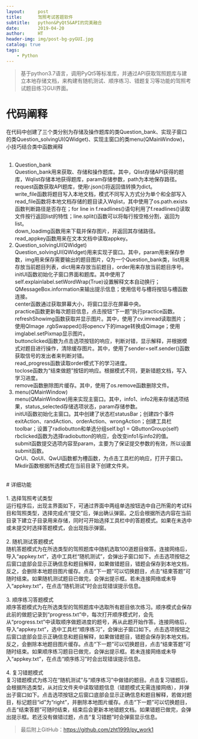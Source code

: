 ```yaml
---
layout:     post
title:      驾照考试答题软件
subtitle:   python&PyQt5&API的完美融合
date:       2019-04-20
author:     HT
header-img: img/post-bg-pyGUI.jpg
catalog: true
tags:
    - Python
---
```


>基于python3.7语言，调用PyQt5等标准库，并通过API获取驾照题库与建立本地存储文档，来构建有随机测试、顺序练习、错题复习等功能的驾照考试题目练习GUI界面。

# 代码阐释

在代码中创建了三个类分别为存储及操作题库的类Question_bank、实现子窗口的类Question_solvingUI(QWidget)、实现主窗口的类menu(QMainWindow)，小技巧结合类中函数阐释<br/>
<br/>
1. Question_bank <br/>
Question_bank用来获取、存储和操作题库。其中，Qlist存储API获得的题库，Wqlist存储本地获得题库，param存储参数，path为本地保存路径。<br/>
request函数获取API题库，使用r.json()将返回值转换为dict。<br/>
write_file函数将题目写入本地文档，模式不同写入方式分为单个和全部写入<br/>
read_file函数将本地文档存储的题目读入Wqlist，其中使用了os.path.exists函数判断路径是否存在；for line in f.readlines()语句利用了f.readlines()读取文件按行返回list的特性；line.split()函数可以将每行按空格分割，返回为list。<br/>
down_loadimg函数用来下载并保存图片，并返回其存储路径。<br/>
read_appkey函数用来在文本文档中读取appkey。<br/>
2.	Question_solvingUI(QWidget)<br/>
Question_solvingUI(QWidget)用来实现子窗口。其中，param用来保存参数，img用来保存需要输出的题目图片，Q为一个Question_bank类，list用来存放当前题目列表，dict用来存放当前题目，order用来存放当前题目序号。<br/>
initUI函数初始化子窗口界面和题库。其中使用了self.explainlabel.setWordWrap(True)设置解释文本自动换行；QMessageBox.information来输出提示信息；使用信号与槽将按钮与槽函数连接。<br/>
center函数通过获取屏幕大小，将窗口显示在屏幕中央。<br/>
practice函数更新每次题目信息，点击按钮“下一题”执行practice函数。<br/>
refreshShowimg函数获取并显示图片。其中，使用了cv.imread读取图片；使用QImage .rgbSwapped()将opencv下的image转换成Qimage；使用imglabel.setPixmap显示图片。<br/>
buttonclicked函数为点击选项按钮的响应，判断对错，显示解释，并根据模式对题目进行操作，清除缓存图片。其中，使用了sender=self.sender()函数获取信号的发出者来判断对错。<br/>
read_progress函数读取order模式下的学习进度。<br/>
toclose函数为“结束做题”按钮的响应。根据模式不同，更新错题文档，写入学习进度。<br/>
remove函数删除图片缓存。其中，使用了os.remove函数删除文件。<br/>
3.	menu(QMainWindow)<br/>
menu(QMainWindow)用来实现主窗口。其中，info1、info2用来存储选项结果，status_selected存储选项状态，param存储参数。<br/>
initUI函数初始化主窗口。其中创建了状态栏statusBar；创建四个事件exitAction、randAction、orderAction、wrongAction；创建工具栏toolbar；设置了radiobutton和单选分组self.bg1 = QButtonGroup(self)<br/>
rbclicked函数为选择radiobutton的响应，会改变info1与info2的值。<br/>
submit函数提交选项内容至param，主要为了保证提交参数的有效，所以设置submit函数。<br/>
QrUI、QoUI、QwUI函数都为槽函数，为点击工具栏的响应，打开子窗口。<br/>
Mkdir函数根据所选模式在当前目录下创建文件夹。<br/>
<br/>
# 详细功能<br/>
<br/>
1.	选择驾照考试类型<br/>
运行程序后，出现主界面如下，可通过界面中两组单选按钮选中自己所需的考试科目和驾照类型，选择完成点“提交”后，弹出确认弹窗。之后会根据所选内容在当前目录下建立子目录用来存储，同时可开始选择工具栏中的答题模式。如果在未选中或未提交时选择答题模式，会出现指示弹窗。<br/>
 <br/>
2.	随机测试答题模式<br/>
随机答题模式为在所选类型的驾照题库中随机选取100道题目做答。连接网络后，导入“appkey.txt”，选中工具栏“随机测试”，会弹出子窗口如下。点击选项按钮之后窗口底部会显示正确信息和题目解释，如果做错题目，错题会保存到本地文档，反之，会删除本地题目图片缓存。点击“下一题”可以切换题目，点击“结束答题”可随时结束。如果随机测试题目已做完，会弹出提示框。若未连接网络或未导入“appkey.txt”，在点击“随机测试”时会出现错误提示信息。<br/>
 <br/>
3.	顺序练习答题模式<br/>
顺序答题模式为在所选类型的驾照题库中选取所有题目依次练习。顺序模式会保存此前的做题记录到“progress.txt”中，每次打开顺序模式时，会先从“progress.txt”中读取顺序做题进度的题号，再从此题开始作答。连接网络后，导入“appkey.txt”，选中工具栏“顺序练习”，会弹出子窗口如下。点击选项按钮之后窗口底部会显示正确信息和题目解释，如果做错题目，错题会保存到本地文档，反之，会删除本地题目图片缓存。点击“下一题”可以切换题目，点击“结束答题”可随时结束。如果顺序练习题目已做完，会弹出提示框。若未连接网络或未导入“appkey.txt”，在点击“顺序练习”时会出现错误提示信息。<br/>
 <br/>
4.	复习错题模式<br/>
复习错题模式为练习在“随机测试”与“顺序练习”中做错的题目。点击复习错题后，会根据所选类型，从对应文件夹中读取错题信息（错题模式无需连接网络），并弹出子窗口如下。点击选项按钮之后窗口底部会显示正确信息和题目解释，若做对题目，标记题目“id”为“right”，并删除本地图片缓存。点击“下一题”可以切换题目，点击“结束答题”可随时结束，结束后会更新本地错题文档。如果错题已做完，会弹出提示框。若还没有做错过题，点击“复习错题”时会弹窗显示信息。<br/>


>最后附上GitHub：<https://github.com/zht1999/py_work1>
